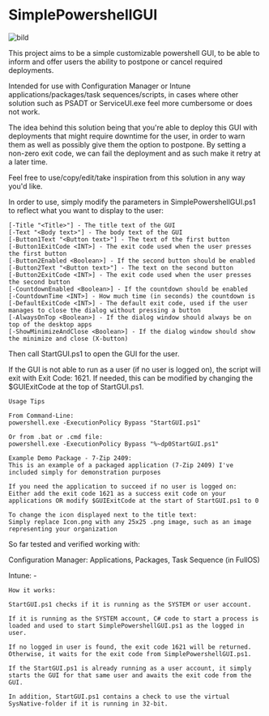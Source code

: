 # SimplePowershellGUI

![bild](https://github.com/Ake-Andersson/SimplePowershellGUI/assets/91835664/f25572f4-f13e-4c95-ae82-96783940b050)

This project aims to be a simple customizable powershell GUI, to be able to inform and offer users the ability to postpone or cancel required deployments.

Intended for use with Configuration Manager or Intune applications/packages/task sequences/scripts, in cases where other solution such as PSADT or ServiceUI.exe feel more cumbersome or does not work.

The idea behind this solution being that you're able to deploy this GUI with deployments that might require downtime for the user, in order to warn them as well as possibly give them the option to postpone. By setting a non-zero exit code, we can fail the deployment and as such make it retry at a later time.

Feel free to use/copy/edit/take inspiration from this solution in any way you'd like.

In order to use, simply modify the parameters in SimplePowershellGUI.ps1 to reflect what you want to display to the user:

```Text
[-Title "<Title>"] - The title text of the GUI
[-Text "<Body text>"] - The body text of the GUI
[-Button1Text "<Button text>"] - The text of the first button
[-Button1ExitCode <INT>] - The exit code used when the user presses the first button
[-Button2Enabled <Boolean>] - If the second button should be enabled
[-Button2Text "<Button text>"] - The text on the second button
[-Button2ExitCode <INT>] - The exit code used when the user presses the second button
[-CountdownEnabled <Boolean>] - If the countdown should be enabled
[-CountdownTime <INT>] - How much time (in seconds) the countdown is
[-DefaultExitCode <INT>] - The default exit code, used if the user manages to close the dialog without pressing a button
[-AlwaysOnTop <Boolean>] - If the dialog window should always be on top of the desktop apps
[-ShowMinimizeAndClose <Boolean>] - If the dialog window should show the minimize and close (X-button)
```
Then call StartGUI.ps1 to open the GUI for the user.

If the GUI is not able to run as a user (if no user is logged on), the script will exit with Exit Code: 1621. If needed, this can be modified by changing the $GUIExitCode at the top of StartGUI.ps1.


```Text
Usage Tips

From Command-Line:
powershell.exe -ExecutionPolicy Bypass "StartGUI.ps1"

Or from .bat or .cmd file:
powershell.exe -ExecutionPolicy Bypass "%~dp0StartGUI.ps1"

Example Demo Package - 7-Zip 2409:
This is an example of a packaged application (7-Zip 2409) I've included simply for demonstration purposes

If you need the application to succeed if no user is logged on:
Either add the exit code 1621 as a success exit code on your applications OR modify $GUIExitCode at the start of StartGUI.ps1 to 0

To change the icon displayed next to the title text:
Simply replace Icon.png with any 25x25 .png image, such as an image representing your organization

```

So far tested and verified working with:

Configuration Manager: Applications, Packages, Task Sequence (in FullOS)

Intune: -


```Text
How it works:

StartGUI.ps1 checks if it is running as the SYSTEM or user account.

If it is running as the SYSTEM account, C# code to start a process is loaded and used to start SimplePowershellGUI.ps1 as the logged in user.

If no logged in user is found, the exit code 1621 will be returned. Otherwise, it waits for the exit code from SimplePowershellGUI.ps1.

If the StartGUI.ps1 is already running as a user account, it simply starts the GUI for that same user and awaits the exit code from the GUI.

In addition, StartGUI.ps1 contains a check to use the virtual SysNative-folder if it is running in 32-bit.
```

